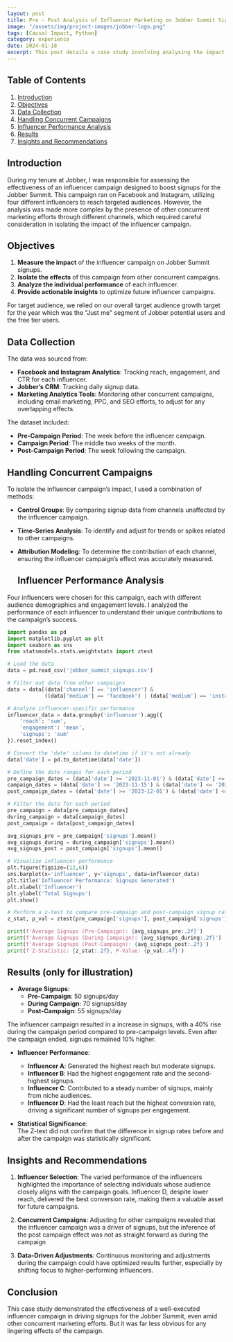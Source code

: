 ```yaml
---
layout: post
title: Pre - Post Analysis of Influencer Marketing on Jobber Summit Sign-ups
image: "/assets/img/project-images/jobber-logo.png"
tags: [Causal Impact, Python]
category: experience
date: 2024-01-18
excerpt: This post details a case study involving analysing the impact of a influencer campaign on Sign-ups for Jobber Summit
---
```



## Table of Contents
1. [Introduction](#introduction)
2. [Objectives](#objectives)
3. [Data Collection](#data-collection)
5. [Handling Concurrent Campaigns](#handling-concurrent-campaigns)
6. [Influencer Performance Analysis](#influencer-performance-analysis)
7. [Results](#results)
8. [Insights and Recommendations](#insights-and-recommendations)

## Introduction

During my tenure at Jobber, I was responsible for assessing the effectiveness of an influencer campaign designed to boost signups for the Jobber Summit. This campaign ran on Facebook and Instagram, utilizing four different influencers to reach targeted audiences. However, the analysis was made more complex by the presence of other concurrent marketing efforts through different channels, which required careful consideration in isolating the impact of the influencer campaign.

## Objectives

1. **Measure the impact** of the influencer campaign on Jobber Summit signups.
2. **Isolate the effects** of this campaign from other concurrent campaigns.
3. **Analyze the individual performance** of each influencer.
4. **Provide actionable insights** to optimize future influencer campaigns.

For target audience, we relied on our overall target audience growth target for the year which was the "Just me" segment of Jobber potential users and the free tier users.

## Data Collection

The data was sourced from:
- **Facebook and Instagram Analytics**: Tracking reach, engagement, and CTR for each influencer.
- **Jobber’s CRM**: Tracking daily signup data.
- **Marketing Analytics Tools**: Monitoring other concurrent campaigns, including email marketing, PPC, and SEO efforts, to adjust for any overlapping effects.

The dataset included:
- **Pre-Campaign Period**: The week before the influencer campaign.
- **Campaign Period**: The middle two weeks of the month.
- **Post-Campaign Period**: The week following the campaign.

## Handling Concurrent Campaigns

To isolate the influencer campaign’s impact, I used a combination of methods:
- **Control Groups**: By comparing signup data from channels unaffected by the influencer campaign.
- **Time-Series Analysis**: To identify and adjust for trends or spikes related to other campaigns.
- **Attribution Modeling**: To determine the contribution of each channel, ensuring the influencer campaign’s effect was accurately measured.

  ## Influencer Performance Analysis

Four influencers were chosen for this campaign, each with different audience demographics and engagement levels. I analyzed the performance of each influencer to understand their unique contributions to the campaign’s success.

```python
import pandas as pd
import matplotlib.pyplot as plt
import seaborn as sns
from statsmodels.stats.weightstats import ztest

# Load the data
data = pd.read_csv('jobber_summit_signups.csv')

# Filter out data from other campaigns
data = data[(data['channel'] == 'influencer') & 
            ((data['medium'] == 'facebook') | (data['medium'] == 'instagram'))]

# Analyze influencer-specific performance
influencer_data = data.groupby('influencer').agg({
    'reach': 'sum',
    'engagement': 'mean',
    'signups': 'sum'
}).reset_index()

# Convert the 'date' column to datetime if it's not already
data['date'] = pd.to_datetime(data['date'])

# Define the date ranges for each period
pre_campaign_dates = (data['date'] >= '2023-11-01') & (data['date'] <= '2023-11-14')
campaign_dates = (data['date'] >= '2023-11-15') & (data['date'] <= '2023-11-30')
post_campaign_dates = (data['date'] >= '2023-12-01') & (data['date'] <= '2023-12-14')

# Filter the data for each period
pre_campaign = data[pre_campaign_dates]
during_campaign = data[campaign_dates]
post_campaign = data[post_campaign_dates]

avg_signups_pre = pre_campaign['signups'].mean()
avg_signups_during = during_campaign['signups'].mean()
avg_signups_post = post_campaign['signups'].mean()

# Visualize influencer performance
plt.figure(figsize=(12,6))
sns.barplot(x='influencer', y='signups', data=influencer_data)
plt.title('Influencer Performance: Signups Generated')
plt.xlabel('Influencer')
plt.ylabel('Total Signups')
plt.show()

# Perform a z-test to compare pre-campaign and post-campaign signup rates
z_stat, p_val = ztest(pre_campaign['signups'], post_campaign['signups'])

print(f'Average Signups (Pre-Campaign): {avg_signups_pre:.2f}')
print(f'Average Signups (During Campaign): {avg_signups_during:.2f}')
print(f'Average Signups (Post-Campaign): {avg_signups_post:.2f}')
print(f'Z-Statistic: {z_stat:.2f}, P-Value: {p_val:.4f}')
```

## Results (only for illustration)

- **Average Signups**:
  - **Pre-Campaign**: 50 signups/day
  - **During Campaign**: 70 signups/day
  - **Post-Campaign**: 55 signups/day

The influencer campaign resulted in a increase in signups, with a 40% rise during the campaign period compared to pre-campaign levels. Even after the campaign ended, signups remained 10% higher.

- **Influencer Performance**:
  - **Influencer A**: Generated the highest reach but moderate signups.
  - **Influencer B**: Had the highest engagement rate and the second-highest signups.
  - **Influencer C**: Contributed to a steady number of signups, mainly from niche audiences.
  - **Influencer D**: Had the least reach but the highest conversion rate, driving a significant number of signups per engagement.

- **Statistical Significance**:  
  The Z-test did not confirm that the difference in signup rates before and after the campaign was statistically significant.

## Insights and Recommendations

1. **Influencer Selection**: The varied performance of the influencers highlighted the importance of selecting individuals whose audience closely aligns with the campaign goals. Influencer D, despite lower reach, delivered the best conversion rate, making them a valuable asset for future campaigns.
  
2. **Concurrent Campaigns**: Adjusting for other campaigns revealed that the influencer campaign was a driver of signups, but the inference of the post campaign effect was not as straight forward as during the campaign

3. **Data-Driven Adjustments**: Continuous monitoring and adjustments during the campaign could have optimized results further, especially by shifting focus to higher-performing influencers.

## Conclusion

This case study demonstrated the effectiveness of a well-executed influencer campaign in driving signups for the Jobber Summit, even amid other concurrent marketing efforts. But it was far less obvious for any lingering effects of the campaign.
